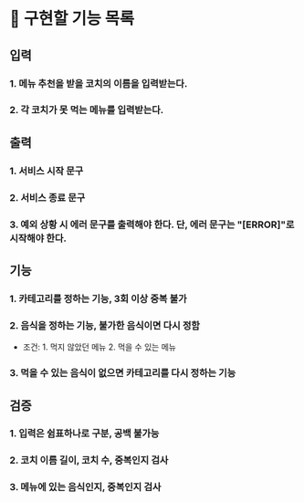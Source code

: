# 📝 구현할 기능 목록

## 입력

### 1. 메뉴 추천을 받을 코치의 이름을 입력받는다.

### 2. 각 코치가 못 먹는 메뉴를 입력받는다.

## 출력

### 1. 서비스 시작 문구

### 2. 서비스 종료 문구

### 3. 예외 상황 시 에러 문구를 출력해야 한다. 단, 에러 문구는 "[ERROR]"로 시작해야 한다.

## 기능

### 1. 카테고리를 정하는 기능, 3회 이상 중복 불가

### 2. 음식을 정하는 기능, 불가한 음식이면 다시 정함

- 조건: 1. 먹지 않았던 메뉴 2. 먹을 수 있는 메뉴

### 3. 먹을 수 있는 음식이 없으면 카테고리를 다시 정하는 기능

## 검증

### 1. 입력은 쉼표하나로 구분, 공백 불가능

### 2. 코치 이름 길이, 코치 수, 중복인지 검사

### 3. 메뉴에 있는 음식인지, 중복인지 검사
